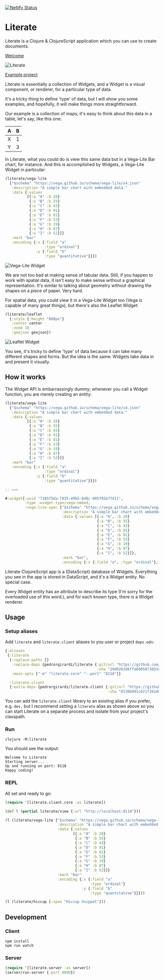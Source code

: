 [![Netlify Status](https://api.netlify.com/api/v1/badges/5ea899a8-a118-44a0-bdef-d6da791f82ce/deploy-status)](https://app.netlify.com/sites/literate/deploys)


# Literate

Literate is a Clojure & ClojureScript application which you can use to create documents.

[Welcome](https://literate.netlify.app/?doc=https://raw.githubusercontent.com/pedrorgirardi/literate/main/resources/welcome.json)

![Literate](https://github.com/pedrorgirardi/literate/raw/main/doc/screenshot.png)

[Example project](https://github.com/pedrorgirardi/literate-example)

Literate is essentially a collection of Widgets, and a Widget is a visual component, or renderer, for a particular type
of data.

It's a tricky thing to define 'type' of data, but I will show you some examples, and hopefully, it will make things more
straightforward.

Our example is a collection of maps; it's easy to think about this data in a table, let's say, like this one:

| A | B |
|:--|:--|
| X | 1 |
| Y | 3 |

In Literate, what you could do is view this same data but in a Vega-Lite Bar chart, for instance. And this is
accomplished by Widgets, a Vega-Lite Widget in particular:

```clojure
(literate/vega-lite
  {"$schema" "https://vega.github.io/schema/vega-lite/v4.json"
   :description "A simple bar chart with embedded data."
   :data {:values
          [{:a "A" :b 28}
           {:a "B" :b 55}
           {:a "C" :b 43}
           {:a "D" :b 91}
           {:a "E" :b 81}
           {:a "F" :b 53}
           {:a "G" :b 19}
           {:a "H" :b 87}
           {:a "I" :b 52}]}
   :mark "bar"
   :encoding {:x {:field "a"
                  :type "ordinal"}
              :y {:field "b"
                  :type "quantitative"}}})
```

![Vega-Lite Widget](https://github.com/pedrorgirardi/literate/raw/main/doc/vega_lite_widget.png)

We are not too bad at making sense of tabular data. Still, if you happen to work with spatial data, it isn't easy to
make sense without a graphical representation. It's similar to talking about geometry without drawing the shapes on a
piece of paper. Very hard.

For spatial data, you could view it in a Vega-Lite Widget too (Vega is capable of many great things), but there's also
the Leaflet Widget:

```clojure
(literate/leaflet
  {:style {:height "600px"}
   :center center
   :zoom 10
   :geojson geojson})
```

![Leaflet Widget](https://github.com/pedrorgirardi/literate/raw/main/doc/leaflet_widget.png)

You see, it's tricky to define 'type' of data because it can take many different shapes and forms. But the idea is the
same: Widgets take data in and present it visually.

## How it works

The Widget API is embarrassingly dummy; whenever you call a Widget function, you are merely creating an entity:

```clojure
(literate/vega-lite
  {"$schema" "https://vega.github.io/schema/vega-lite/v4.json"
   :description "A simple bar chart with embedded data."
   :data {:values
          [{:a "A" :b 28}
           {:a "B" :b 55}
           {:a "C" :b 43}
           {:a "D" :b 91}
           {:a "E" :b 81}
           {:a "F" :b 53}
           {:a "G" :b 19}
           {:a "H" :b 87}
           {:a "I" :b 52}]}
   :mark "bar"
   :encoding {:x {:field "a"
                  :type "ordinal"}
              :y {:field "b"
                  :type "quantitative"}}})

;; ==>

#:widget{:uuid "7385f5da-f835-49b5-8d8c-005f92b77d11",
         :type :widget.type/vega-embed,
         :vega-lite-spec {"$schema" "https://vega.github.io/schema/vega-lite/v4.json",
                          :description "A simple bar chart with embedded data.",
                          :data {:values [{:a "A", :b 28}
                                          {:a "B", :b 55}
                                          {:a "C", :b 43}
                                          {:a "D", :b 91}
                                          {:a "E", :b 81}
                                          {:a "F", :b 53}
                                          {:a "G", :b 19}
                                          {:a "H", :b 87}
                                          {:a "I", :b 52}]},
                          :mark "bar",
                          :encoding {:x {:field "a", :type "ordinal"}, :y {:field "b", :type "quantitative"}}}}
```

Literate ClojureScript app is a (DataScript) database of Widgets. Everything you see in the app is stored in DataScript,
and it's a Widget entity. No special case.

Every Widget entity has an attribute to describe its type (I'm sorry for the overloaded use of this word.), and for each
known type, there is a Widget renderer.

## Usage

### Setup aliases

Add `literate` and `literate.client` aliases to you user or project `deps.edn`:

```clojure
{:aliases
 {:literate
  {:replace-paths []
   :replace-deps {pedrorgirardi/literate {:git/url "https://github.com/pedrorgirardi/literate"
                                          :sha "29d9263d6ffa6805873033c5e1405e5ebdde3081"}}
   :main-opts ["-m" "literate.core" "--port" "8118"]}

  :literate.client
  {:extra-deps {pedrorgirardi/literate.client {:git/url "https://github.com/pedrorgirardi/literate.client"
                                               :sha "0136b091c621f261d038c28ab5451d1073464a46"}}}}}
```

You can add the `literate.client` library to an existing alias if you prefer, e.g. `dev,` but I recommend setting
a `literate` alias as shown above so you can start Literate on a separate process and isolate from your
project's classpath.

### Run

```shell
clojure -M:literate
```

You should see the output:

```
Welcome to Literate
Starting server...
Up and running on port: 8118
Happy coding!
```

### REPL

All set and ready to go:

```clojure
(require '[literate.client.core :as literate])

(def l (partial literate/view {:url "http://localhost:8118"}))

(l (literate/vega-lite {"$schema" "https://vega.github.io/schema/vega-lite/v4.json"
                        :description "A simple bar chart with embedded data."
                        :data {:values
                               [{:a "A" :b 28}
                                {:a "B" :b 55}
                                {:a "C" :b 43}
                                {:a "D" :b 91}
                                {:a "E" :b 81}
                                {:a "F" :b 53}
                                {:a "G" :b 19}
                                {:a "H" :b 87}
                                {:a "I" :b 52}]}
                        :mark "bar"
                        :encoding {:x {:field "a"
                                       :type "ordinal"}
                                   :y {:field "b"
                                       :type "quantitative"}}}))

(l (literate/hiccup [:span "Hiccup Snippet"]))
```

## Development

### Client

```
npm install
npm run watch
```

### Server

```clojure
(require '[literate.server :as server])
(server/run-server {:port 8090})
```

